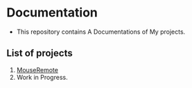 # Documentation
- This repository contains A Documentations of My projects.
## List of projects
1. [MouseRemote](Akshayaap.github.io/docs/MouseRemote)
2. Work in Progress.
